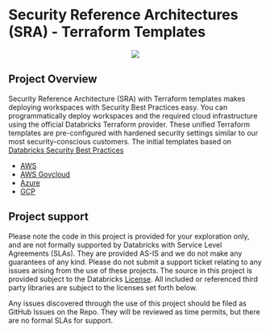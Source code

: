 # Security Reference Architectures (SRA) - Terraform Templates
<p align="center">
  <img src="https://i.ibb.co/NrfH2qc/Screenshot-2024-09-17-at-1-02-06-PM.png" />
</p>

## Project Overview

Security Reference Architecture (SRA) with Terraform templates makes deploying workspaces with Security Best Practices easy. You can programmatically deploy workspaces and the required cloud infrastructure using the official Databricks Terraform provider. These unified Terraform templates are pre-configured with hardened security settings similar to our most security-conscious customers. The initial templates based on [Databricks Security Best Practices](https://www.databricks.com/trust/security-features#best-practices)

- [AWS](https://github.com/databricks/terraform-databricks-sra/tree/main/aws)
- [AWS Govcloud](https://github.com/databricks/terraform-databricks-sra/tree/main/aws-gov)
- [Azure](https://github.com/databricks/terraform-databricks-sra/tree/main/azure)
- [GCP](https://github.com/databricks/terraform-databricks-sra/tree/main/gcp)

## Project support 

Please note the code in this project is provided for your exploration only, and are not formally supported by Databricks with Service Level Agreements (SLAs). They are provided AS-IS and we do not make any guarantees of any kind. Please do not submit a support ticket relating to any issues arising from the use of these projects. The source in this project is provided subject to the Databricks [License](./LICENSE). All included or referenced third party libraries are subject to the licenses set forth below.

Any issues discovered through the use of this project should be filed as GitHub Issues on the Repo. They will be reviewed as time permits, but there are no formal SLAs for support. 
